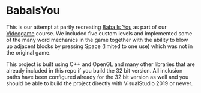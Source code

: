 # BabaIsYou

This is our attempt at partly recreating [Baba Is You](https://store.steampowered.com/app/736260/Baba_Is_You/) as part of our [Videogame](https://www.fib.upc.edu/en/studies/bachelors-degrees/bachelor-degree-informatics-engineering/curriculum/syllabus/VJ) course. We included five custom levels and implemented some of the many word mechanics in the game together with the ability to blow up adjacent blocks by pressing Space (limited to one use) which was not in the original game.

This project is built using C++ and OpenGL and many other libraries that are already included in this repo if you build the 32 bit version. All inclusion paths have been configured already for the 32 bit version as well and you should be able to build the project directly with VisualStudio 2019 or newer.
